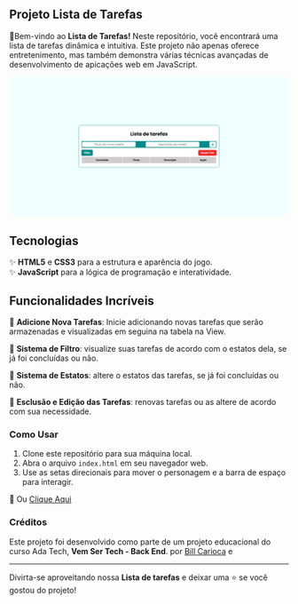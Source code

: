 ## Projeto Lista de Tarefas

🎉Bem-vindo ao **Lista de Tarefas!** Neste repositório, você encontrará uma lista de tarefas dinâmica e intuitiva. Este projeto não apenas oferece entretenimento, mas também demonstra várias técnicas avançadas de desenvolvimento de apicações web em JavaScript.
<p align="center">
  <img src="./tela-inicial.jpeg" alt="Tela inicial da lista de tarefas">
</p>

## Tecnologias

✨ **HTML5** e **CSS3** para a estrutura e aparência do jogo.<br>
✨ **JavaScript** para a lógica de programação e interatividade.<br>

## Funcionalidades Incríveis

🧧 **Adicione Nova Tarefas**: Inicie adicionando novas tarefas que serão armazenadas e visualizadas em seguina na tabela na View.<br>

🧧 **Sistema de Filtro**: visualize suas tarefas de acordo com o estatos dela, se já foi concluídas ou não. <br>

🧧 **Sistema de Estatos**: altere o estatos das tarefas, se já foi concluídas ou não. <br>

🧧 **Esclusão e Edição das Tarefas**: renovas tarefas ou as altere de acordo com sua necessidade. <br>

### Como Usar

1. Clone este repositório para sua máquina local.
2. Abra o arquivo `index.html` em seu navegador web.
3. Use as setas direcionais para mover o personagem e a barra de espaço para interagir.

🎁 Ou [Clique Aqui](https://billcarioca.github.io/lista-de-tarefas/) 


### Créditos

Este projeto foi desenvolvido como parte de um projeto educacional do curso Ada Tech, **Vem Ser Tech - Back End**. por [Bill Carioca](https://www.linkedin.com/in/billcarioca/) e 

---

Divirta-se aproveitando nossa **Lista de tarefas**  e deixar uma ⭐️ se você gostou do projeto!